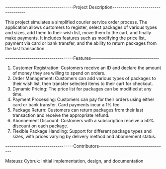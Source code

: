 
----------------------------------Project Description----------------------------------

This project simulates a simplified courier service order process. 
The application allows customers to register, select packages of various types and sizes, 
add them to their wish list, move them to the cart, and finally make payments. 
It includes features such as modifying the price list, payment via card or bank transfer, 
and the ability to return packages from the last transaction.


----------------------------------Features----------------------------------

1. Customer Registration: Customers receive an ID and declare the amount of money they are willing to spend on orders.
2. Order Management: Customers can add various types of packages to their wish list, then transfer selected items to their cart for checkout.
3. Dynamic Pricing: The price list for packages can be modified at any time.
4. Payment Processing: Customers can pay for their orders using either card or bank transfer. Card payments incur a 1% fee.
5. Package Return: Customers can return packages from their last transaction and receive the appropriate refund.
6. Abonnement Discount: Customers with a subscription receive a 50% discount on each package.
7. Flexible Package Handling: Support for different package types and sizes, with prices varying by delivery method and abonnement status.


----------------------------------Contributors----------------------------------

Mateusz Cybruk: Initial implementation, design, and documentation

